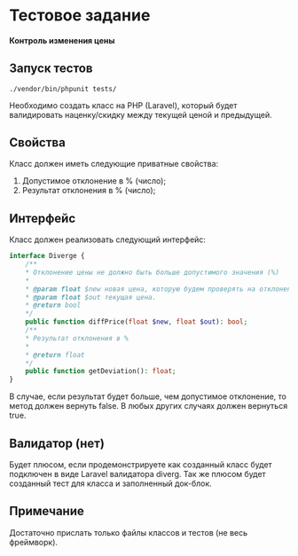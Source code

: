 # Тестовое задание
#### Контроль изменения цены

## Запуск тестов
    ./vendor/bin/phpunit tests/

Необходимо создать класс на PHP (Laravel), который будет валидировать наценку/скидку между текущей ценой и предыдущей.

## Свойства

Класс должен иметь следующие приватные свойства:
1. Допустимое отклонение в % (число);
2. Результат отклонения в % (число);


## Интерфейс
Класс должен реализовать следующий интерфейс: 
```php
interface Diverge { 
    /** 
    * Отклонение цены не должно быть больше допустимого значения (%) 
    * 
    * @param float $new новая цена, которую будем проверять на отклонение. 
    * @param float $out текущая цена. 
    * @return bool 
    */ 
    public function diffPrice(float $new, float $out): bool; 
    /** 
    * Результат отклонения в % 
    * 
    * @return float 
    */ 
    public function getDeviation(): float; 
}
```

В случае, если результат будет больше, чем допустимое отклонение, то метод должен вернуть false. В любых других случаях должен вернуться true.

## Валидатор (нет)
Будет плюсом, если продемонстрируете как созданный класс будет подключен в виде Laravel валидатора diverg. Так же плюсом будет созданный тест для класса и заполненный док-блок.

   
## Примечание
Достаточно прислать только файлы классов и тестов (не весь фреймворк).